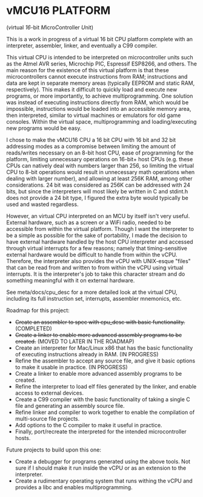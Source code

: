 # vMCU16 PLATFORM
(*v*irtual *16*-bit *M*icro*C*ontroller *U*nit)

This is a work in progress of a virtual 16 bit CPU platform complete with an interpreter, assembler, linker, and eventually a C99 compiler.

This virtual CPU is intended to be interpreted on microcontroller units such as the Atmel AVR series, Microchip PIC, Espressif ESP8266, and others. The main reason for the existence of this virtual platform is that these microcontrollers cannot execute instructions from RAM; instructions and data are kept in separate memory areas (typically EEPROM and static RAM, respectively). This makes it difficult to quickly load and execute new programs, or more importantly, to achieve multiprogramming. One solution was instead of executing instructions directly from RAM, which would be impossible, instructions would be loaded into an accessible memory area, then interpreted, similar to virtual machines or emulators for old game consoles. Within the virtual space, multiprogramming and loading/executing new programs would be easy.

I chose to make the vMCU16 CPU a 16 bit CPU with 16 bit and 32 bit addressing modes as a compromise between limiting the amount of reads/writes necessary on an 8-bit host CPU, ease of programming for the platform, limiting unnecessary operations on 16-bit+ host CPUs (e.g. these CPUs can natively deal with numbers larger than 256, so limiting the virtual CPU to 8-bit operations would result in unnecessary math operations when dealing with larger number), and allowing at least 256K RAM, among other considerations. 24 bit was considered as 256K can be addressed with 24 bits, but since the interpreters will most likely be written in C and stdint.h does not provide a 24 bit type, I figured the extra byte would typically be used and wasted regardless.

However, an virtual CPU interpreted on an MCU by itself isn't very useful. External hardware, such as a screen or a WiFi radio, needed to be accessible from within the virtual platform. Though I want the interpreter to be a simple as possible for the sake of portability, I made the decision to have external hardware handled by the host CPU interpreter and accessed through virtual interrupts for a few reasons; namely that timing-sensitive external hardware would be difficult to handle from within the vCPU. Therefore, the interpreter also provides the vCPU with UNIX-esque "files" that can be read from and written to from within the vCPU using virtual interrupts. It is the interpreter's job to take this character stream and do something meaningful with it on external hardware.

See meta/docs/cpu_desc for a more detailed look at the virtual CPU, including its full instruction set, interrupts, assembler mnemonics, etc.

Roadmap for this project:
* ~~Create an assembler to spec with cpu_desc with basic functionality.~~ (COMPLETED)
* ~~Create a linker to enable more advanced assembly programs to be created.~~ (MOVED TO LATER IN THE ROADMAP)
* Create an interpreter for Mac/Linux x86 that has the basic functionality of executing instructions already in RAM. (IN PROGRESS)
* Refine the assembler to accept any source file, and give it basic options to make it usable in practice. (IN PROGRESS)
* Create a linker to enable more advanced assembly programs to be created.
* Refine the interpreter to load elf files generated by the linker, and enable access to external devices.
* Create a C99 compiler with the basic functionality of taking a single C file and generating an assembly source file.
* Refine linker and compiler to work together to enable the compilation of multi-source file projects.
* Add options to the C compiler to make it useful in practice.
* Finally, port/recreate the interpreted for the intended microcontroller hosts.

Future projects to build upon this one:
* Create a debugger for programs generated using the above tools. Not sure if I should make it run inside the vCPU or as an extension to the interpreter.
* Create a rudimentary operating system that runs withing the vCPU and provides a libc and enables multiprogramming.
